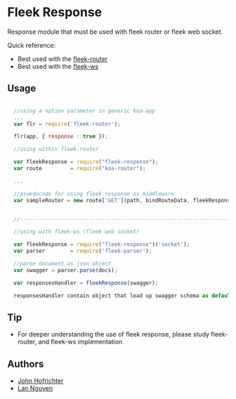 # Fleek Response

Response module that must be used with fleek router or fleek web socket.

Quick reference:
- Best used with the [fleek-router](#usage)
- Best used with the [fleek-ws](#usage)


## Usage
```javascript

  //using a option parameter in generic koa-app
  ...
  var flr = require('fleek-router');

  flr(app, { response : true });

  //using within fleek-router

  var fleekResponse = require("fleek-response");
  var route         = require("koa-router");

  ...

  //psuedocode for using fleek response as middleware
  var sampleRouter = new route['GET'](path, bindRouteData, fleekResponse, middleware);


  //----------------------------------------------------------------------------

  //using with fleek-ws (fleek web socket)

  var fleekResponse = require("fleek-response")('socket');
  var parser        = require('fleek-parser');

  //parse document as json object
  var swagger = parser.parse(docs);

  var responsesHandler = fleekResponse(swagger);

  responsesHandler contain object that load up swagger schema as default response body

```

## Tip
  - For deeper understanding the use of fleek response, please study fleek-router, and fleek-ws implementation

## Authors

- [John Hofrichter](https://github.com/johnhof)
- [Lan Nguyen](https://github.com/lan-nguyen91)
